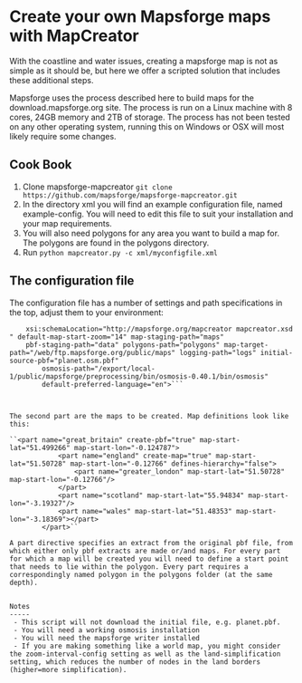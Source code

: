 Create your own Mapsforge maps with MapCreator
====================

With the coastline and water issues, creating a mapsforge map is not as simple as it should be, but here we offer a scripted solution that includes these additional steps.

Mapsforge uses the process described here to build maps for the download.mapsforge.org site. The process is run on a Linux machine with 8 cores, 24GB memory and 2TB of storage. The process has not been tested on any other operating system, running this on Windows or OSX will most likely require some changes. 

Cook Book
---------

1. Clone mapsforge-mapcreator
``git clone https://github.com/mapsforge/mapsforge-mapcreator.git``
2. In the directory xml you will find an example configuration file, named example-config. You will need to edit this file to suit your installation and your map requirements.
3. You will also need polygons for any area you want to build a map for. The polygons are found in the polygons directory. 
4. Run ``python mapcreator.py -c xml/myconfigfile.xml``



The configuration file
-----------------------
The configuration file has a number of settings and path specifications in the top, adjust them to your environment:

```<mapcreator-config xmlns="http://mapsforge.org/mapcreator" xmlns:xsi="http://www.w3.org/2001/XMLSchema-instance"
	xsi:schemaLocation="http://mapsforge.org/mapcreator mapcreator.xsd " default-map-start-zoom="14" map-staging-path="maps"
	pbf-staging-path="data" polygons-path="polygons" map-target-path="/web/ftp.mapsforge.org/public/maps" logging-path="logs" initial-source-pbf="planet.osm.pbf"
        osmosis-path="/export/local-1/public/mapsforge/preprocessing/bin/osmosis-0.40.1/bin/osmosis"
        default-preferred-language="en">```
        


The second part are the maps to be created. Map definitions look like this:

``<part name="great_britain" create-pbf="true" map-start-lat="51.499266" map-start-lon="-0.124787">
			<part name="england" create-map="true" map-start-lat="51.50728" map-start-lon="-0.12766" defines-hierarchy="false">
			    <part name="greater_london" map-start-lat="51.50728" map-start-lon="-0.12766"/>
			</part>    
			<part name="scotland" map-start-lat="55.94834" map-start-lon="-3.19327"/>
			<part name="wales" map-start-lat="51.48353" map-start-lon="-3.18369"></part>
		</part>``
	
A part directive specifies an extract from the original pbf file, from which either only pbf extracts are made or/and maps. For every part for which a map will be created you will need to define a start point that needs to lie within the polygon. Every part requires a correspondingly named polygon in the polygons folder (at the same depth).


Notes
-----
 - This script will not download the initial file, e.g. planet.pbf. 
 - You will need a working osmosis installation
 - You will need the mapsforge writer installed
 - If you are making something like a world map, you might consider the zoom-interval-config setting as well as the land-simplification setting, which reduces the number of nodes in the land borders (higher=more simplification).
  

	


